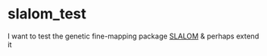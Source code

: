 # slalom_test
I want to test the genetic fine-mapping package [SLALOM](https://github.com/mkanai/slalom) &amp; perhaps extend it
